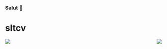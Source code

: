 ### Salut 👋
# sltcv
<p align='center'>
<img align="left" src="https://github-readme-stats.vercel.app/api?username=GAGOU78&show_icons=true&theme=jolly&count_private=true"/>
<img align="right" src="https://github-readme-stats.vercel.app/api/top-langs/?username=GAGOU78&compact&theme=jolly&count_private=true"/>
</p>
